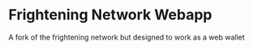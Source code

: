 # Frightening Network Webapp
A fork of the frightening network but designed to work as a web wallet
